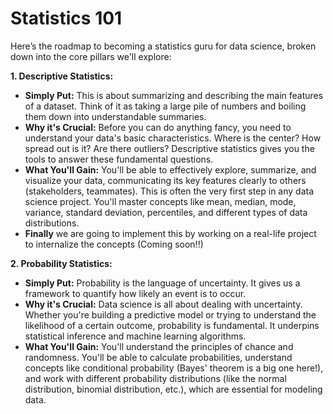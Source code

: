 # Statistics 101

Here’s the roadmap to becoming a statistics guru for data science, broken down into the core pillars we'll explore:

**1. Descriptive Statistics:**

- **Simply Put:** This is about summarizing and describing the main features of a dataset. Think of it as taking a large pile of numbers and boiling them down into understandable summaries.
- **Why it's Crucial:** Before you can do anything fancy, you need to understand your data's basic characteristics. Where is the center? How spread out is it? Are there outliers? Descriptive statistics gives you the tools to answer these fundamental questions.
- **What You'll Gain:** You'll be able to effectively explore, summarize, and visualize your data, communicating its key features clearly to others (stakeholders, teammates). This is often the very first step in any data science project. You'll master concepts like mean, median, mode, variance, standard deviation, percentiles, and different types of data distributions.
- **Finally** we are going to implement this by working on a real-life project to internalize the concepts (Coming soon!!)


**2. Probability Statistics:**

- **Simply Put:** Probability is the language of uncertainty. It gives us a framework to quantify how likely an event is to occur.
- **Why it's Crucial:** Data science is all about dealing with uncertainty. Whether you're building a predictive model or trying to understand the likelihood of a certain outcome, probability is fundamental. It underpins statistical inference and machine learning algorithms.
- **What You'll Gain:** You'll understand the principles of chance and randomness. You'll be able to calculate probabilities, understand concepts like conditional probability (Bayes' theorem is a big one here!), and work with different probability distributions (like the normal distribution, binomial distribution, etc.), which are essential for modeling data.
